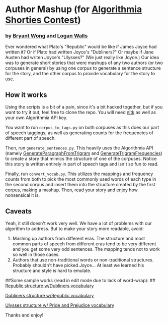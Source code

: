# Author Mashup (for [Algorithmia Shorties Contest](https://github.com/algorithmiaio/shorties))
### by [Bryant Wong](https://github.com/bryantwong) and [Logan Walls](https://github.com/LoganWalls)

Ever wondered what Plato's "Republic" would be like if James Joyce had written it? Or if Plato had written Joyce's "Dubliners?" Or maybe if Jane Austen had writen Joyce's "Ulysses?" (We just really like Joyce.) Our idea was to generate short stories that were mashups of any two authors (or two corpuses in general) by using one corpus to generate a sentence structure for the story, and the other corpus to provide vocabulary for the story to use.

## How it works ##
Using the scripts is a bit of a pain, since it's a bit hacked together, but if you want to try it out, feel free to clone the repo. You will need [nltk](https://github.com/nltk/nltk) as well as your own Algorithmia API key.

You want to run `corpus_to_tags.py` on both corpuses as this does our part of speech taggings, as well as generating counts for the frequencies of different part of speech.

Then, run `generate_sentences.py`. This heavily uses the Algorithmia API (namely [GenerateParagraphFromTrigram](https://algorithmia.com/algorithms/lizmrush/GenerateParagraphFromTrigram) and [GenerateTrigramFrequencies](https://algorithmia.com/algorithms/ngram/GenerateTrigramFrequencies)) to create a story that mimics the structure of one of the corpuses. Notice this story is written entirely in part of speech tags and isn't so fun to read.

Finally, run `convert_vocab.py`. This utilizes the mappings and frequency counts from both to pick the most commonly used words of each type in the second corpus and insert them into the structure created by the first corpus, making a mashup. Then, read your story and enjoy how nonsensical it is.

## Caveats ##
Yeah, it still doesn't work very well. We have a lot of problems with our algorithm to address. But to make your story more readable, avoid:
1. Mashing up authors from different eras. The structure and most common parts of speech from different eras tend to be very different and you get some very odd sentences. The mapping tends not to work so well in those cases.
2. Authors that use non-traditional words or non-traditional structures. Probably shouldn't have picked Joyce... At least we learned his structure and style is hard to emulate.

##Some sample works (read in edit mode due to lack of word-wrap): ##
[Republic structure w/Dubliners vocabulary](https://github.com/bryantwong/shorties/blob/master/stories/republic_dubliners.txt)

[Dubliners structure w/Republic vocabulary](https://github.com/bryantwong/shorties/blob/master/stories/dubliners_republic.txt)

[Ulysses structure w/ Pride and Prejudice vocabulary](https://github.com/bryantwong/shorties/blob/master/stories/ulysses_pride_prejudice.txt)

Thanks and enjoy!
